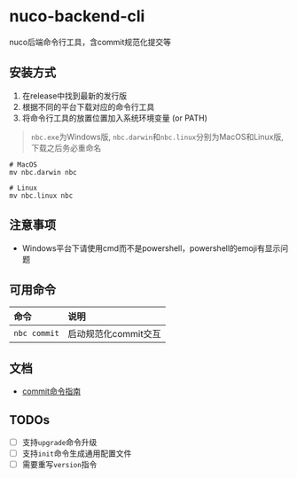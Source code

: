 # nuco-backend-cli

nuco后端命令行工具，含commit规范化提交等

## 安装方式

1. 在release中找到最新的发行版
2. 根据不同的平台下载对应的命令行工具
3. 将命令行工具的放置位置加入系统环境变量 (or PATH)

> `nbc.exe`为Windows版, `nbc.darwin`和`nbc.linux`分别为MacOS和Linux版, 下载之后务必重命名

```shell
# MacOS
mv nbc.darwin nbc

# Linux
mv nbc.linux nbc
```

## 注意事项

- Windows平台下请使用cmd而不是powershell，powershell的emoji有显示问题

## 可用命令

| 命令 | 说明 |
| :--- | :--- |
| `nbc commit` | 启动规范化commit交互 |

## 文档

- [commit命令指南](./docs/commit命令使用指南.md)

## TODOs

- [ ] 支持`upgrade`命令升级
- [ ] 支持`init`命令生成通用配置文件
- [ ] 需要重写`version`指令
